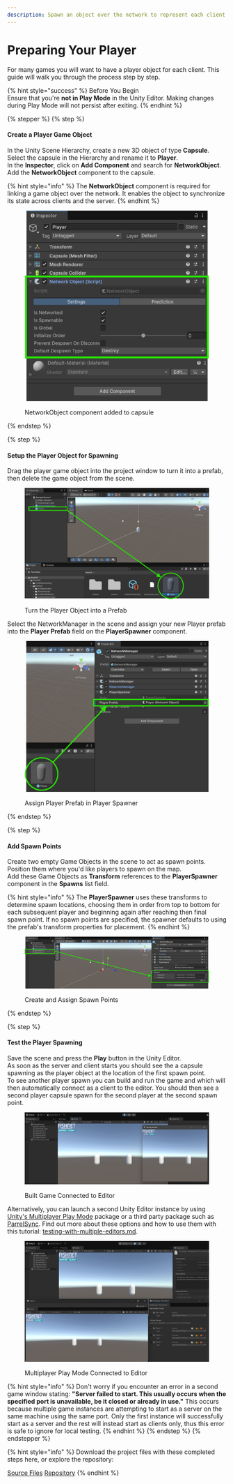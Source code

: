 ```yaml
---
description: Spawn an object over the network to represent each client's player.
---
```


# Preparing Your Player

For many games you will want to have a player object for each client. This guide will walk you through the process step by step.

{% hint style="success" %}
Before You Begin\
Ensure that you're **not in Play Mode** in the Unity Editor. Making changes during Play Mode will not persist after exiting.
{% endhint %}

{% stepper %}
{% step %}
#### Create a Player Game Object

In the Unity Scene Hierarchy, create a new 3D object of type **Capsule**.\
Select the capsule in the Hierarchy and rename it to **Player**.\
In the **Inspector**, click on **Add Component** and search for **NetworkObject**.\
Add the **NetworkObject** component to the capsule.

{% hint style="info" %}
The **NetworkObject** component is required for linking a game object over the network. It enables the object to synchronize its state across clients and the server.
{% endhint %}

<figure><img src="../../.gitbook/assets/add-networkobject-to-player.png" alt="NetworkObject component added to capsule"><figcaption><p>NetworkObject component added to capsule</p></figcaption></figure>
{% endstep %}

{% step %}
#### Setup the Player Object for Spawning

Drag the player game object into the project window to turn it into a prefab, then delete the game object from the scene.

<figure><img src="../../.gitbook/assets/create-player-prefab.png" alt="Turn the Player Object into a Prefab"><figcaption><p>Turn the Player Object into a Prefab</p></figcaption></figure>

Select the NetworkManager in the scene and assign your new Player prefab into the **Player Prefab** field on the **PlayerSpawner** component.

<figure><img src="../../.gitbook/assets/assign-playerprefab-in-spawner.png" alt="Assign Player Prefab in Player Spawner"><figcaption><p>Assign Player Prefab in Player Spawner</p></figcaption></figure>
{% endstep %}

{% step %}
#### Add Spawn Points

Create two empty Game Objects in the scene to act as spawn points. Position them where you'd like players to spawn on the map.\
Add these Game Objects as **Transform** references to the **PlayerSpawner** component in the **Spawns** list field.

{% hint style="info" %}
The **PlayerSpawner** uses these transforms to determine spawn locations, choosing them in order from top to bottom for each subsequent player and beginning again after reaching then final spawn point. If no spawn points are specified, the spawner defaults to using the prefab's transform properties for placement.
{% endhint %}

<figure><img src="../../.gitbook/assets/add-spawn-points.png" alt="Create and Assign Spawn Points"><figcaption><p>Create and Assign Spawn Points</p></figcaption></figure>
{% endstep %}

{% step %}
#### Test the Player Spawning

Save the scene and press the **Play** button in the Unity Editor.\
As soon as the server and client starts you should see the a capsule spawning as the player object at the location of the first spawn point.\
To see another player spawn you can build and run the game and which will then automatically connect as a client to the editor. You should then see a second player capsule spawn for the second player at the second spawn point.

<figure><img src="../../.gitbook/assets/build-connected-to-editor.png" alt="Built Game Connected to Editor"><figcaption><p>Built Game Connected to Editor</p></figcaption></figure>

Alternatively, you can launch a second Unity Editor instance by using [Unity's Multiplayer Play Mode](https://docs-multiplayer.unity3d.com/mppm/current/about/) package or a third party package such as [ParrelSync](https://github.com/VeriorPies/ParrelSync?tab=readme-ov-file#parrelsync). Find out more about these options and how to use them with this tutorial: [testing-with-multiple-editors.md](../simple/testing-with-multiple-editors.md "mention").

<figure><img src="../../.gitbook/assets/mppm-connected-to-editor.png" alt="Multiplayer Play Mode Connected to Editor"><figcaption><p>Multiplayer Play Mode Connected to Editor</p></figcaption></figure>

{% hint style="info" %}
Don't worry if you encounter an error in a second game window stating: **"Server failed to start. This usually occurs when the specified port is unavailable, be it closed or already in use."** This occurs because multiple game instances are attempting to start as a server on the same machine using the same port. Only the first instance will successfully start as a server and the rest will instead start as clients only, thus this error is safe to ignore for local testing.
{% endhint %}
{% endstep %}
{% endstepper %}

{% hint style="info" %}
Download the project files with these completed steps here, or explore the repository:

<a href="https://github.com/maxkratt/fish-networking-getting-started/releases/download/preparing-your-player/preparing-your-player.unitypackage" class="button primary" data-icon="down-to-line">Source Files</a> <a href="https://github.com/maxkratt/fish-networking-getting-started/tree/preparing-your-player" class="button secondary" data-icon="github">Repository</a>
{% endhint %}
